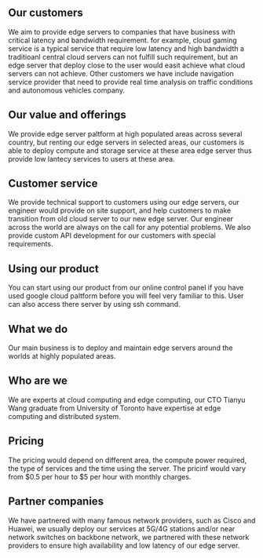 ## Our customers

We aim to provide edge servers to companies that have business with critical latency and bandwidth requirement. for example, cloud gaming service is a typical service that require low latency and high bandwidth a traditioanl central cloud servers can not fulfill such requirement, but an edge server that deploy close to the user would easit achieve what cloud servers can not achieve. Other customers we have include navigation service provider that need to provide real time analysis on traffic conditions and autonomous vehicles company.

## Our value and offerings

We provide edge server paltform at high populated areas across several country, but renting our edge servers in selected areas, our customers is able to deploy compute and storage service at these area edge server thus provide low lantecy services to users at these area.

## Customer service
We provide technical support to customers using our edge servers, our engineer would provide on site support, and help customers to make transition from old cloud server to our new edge server. Our engineer across the world are always on the call for any potential problems. We also provide custom API development for our customers with special requirements.

## Using our product
You can start using our product from our online control panel if you have used google cloud paltform before you will feel very familiar to this. User can also access there server by using ssh command.

## What we do
Our main business is to deploy and maintain edge servers around the worlds at highly populated areas.

## Who are we
We are experts at cloud computing and edge computing, our CTO Tianyu Wang graduate from University of Toronto have expertise at edge computing and distributed system.

## Pricing
The pricing would depend on different area, the compute power required, the type of services and the time using the server. The pricinf would vary from $0.5 per hour to $5 per hour with monthly charges.

## Partner companies
We have partnered with many famous network providers, such as Cisco and Huawei, we usually deploy our services at 5G/4G stations and/or near network switches on backbone network, we partnered with these network providers to ensure high availability and low latency of our edge server.
